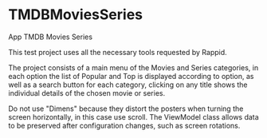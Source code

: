 # TMDBMoviesSeries
App TMDB Movies Series

This test project uses all the necessary tools requested by Rappid.

The project consists of a main menu of the Movies and Series categories, in each option the list of Popular and Top is displayed according to option,
as well as a search button for each category, clicking on any title shows the individual details of the chosen movie or series.

Do not use "Dimens" because they distort the posters when turning the screen horizontally, in this case use scroll. The ViewModel class allows data to be preserved after configuration changes, such as screen rotations.
